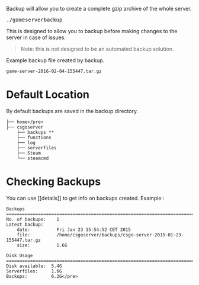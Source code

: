 Backup will allow you to create a complete gzip archive of the whole server.

<pre>./gameserverbackup</pre>
This is designed to allow you to backup before making changes to the server in case of issues.

> Note: this is not designed to be an automated backup solution.

Example backup file created by backup.

    game-server-2016-02-04-155447.tar.gz

# Default Location

By default backups are saved in the backup directory.

    ├── home</pre>
    ├── csgoserver 
        ├── backups **       
        ├── functions       
        ├── log       
        ├── serverfiles      
        ├── Steam       
        └── steamcmd

# Checking Backups

You can use [[details]] to get info on backups created. Example : 

    Backups
    ===============================================================================
    No. of backups:    1
    Latest backup:
        date:          Fri Jan 23 15:54:52 CET 2015
        file:          /home/csgoserver/backups/csgo-server-2015-01-23-155447.tar.gz
        size:          1.6G
    
    Disk Usage
    ===============================================================================
    Disk available:  5.4G
    Serverfiles:     1.6G
    Backups:         6.2G</pre>